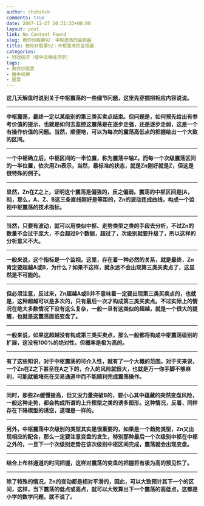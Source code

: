 ```yaml
---
author: chzhshch
comments: true
date: 2007-12-27 20:31:33+00:00
layout: post
link: No Content Found
slug: 教你炒股票92：中枢震荡的监视器
title: 教你炒股票92：中枢震荡的监视器
categories:
- 时政经济（缠中说禅经济学）
tags:
- 教你炒股票
- 缠中说禅
- 股票
---
```


			

**这几天解盘时说到关于中枢震荡的一些细节问题，这里先穿插把相应内容说说。**

** **

**中枢震荡，最终一定以某级别的第三类买卖点结束。但问题是，如何预先给出有参考价值的提示，也就是如何去监控这震荡是在逐步走强，还是逐步走弱，这是一个有操作价值的问题。当然，顺便地，可以为每次的震荡高低点的把握给出一个大致的区间。**

** **

**一个中枢确立后，中枢区间的一半位置，称为震荡中轴Z。而每一个次级震荡区间的一半位置，依次用Zn表示，当然，最标准的状态，就是Zn刚好就是Z，但这是很特殊的例子。**

** **

**显然，Zn在Z之上，证明这个震荡是偏强的，反之偏弱。震荡的中枢区间是[A，B]，那么，A、Z、B这三条直线刚好是等距的，Zn的波动连成曲线，构成一个监视中枢震荡的技术指标。**

** **

**当然，只要有波动，就可以用类似中枢、走势类型之类的手段去分析，不过Zn的数量不会过于庞大，不会超过9个数据，超过了，次级别就要升级了，所以这样的分析意义不大。**

** **

**一般来说，这个指标是一个监视。这里，存在着一种必然的关系，就是最终，Zn肯定要超越A或B，为什么？如果不这样，就永远不会出现第三类买卖点了，这显然是不可能的。**

** **

**但必须注意，反过来，Zn超越A或B并不意味着一定要出现第三类买卖点的，也就是，这种超越可以是多次的，只有最后一次才构成第三类买卖点。不过实际上的情况在绝大多数情况下没有这么复杂，一般一旦有这类似的超越，就是一个很大的提醒，也就是这震荡面临变盘了。**

** **

**一般来说，如果这超越没有构成第三类买卖点，那么一般都将构成中枢震荡级别的扩展，这没有100%的绝对性，但概率是极为高的。**

** **

**有了这些知识，对于中枢震荡的可介入性，就有了一个大概的范围。对于买来说，一个Zn在Z之下甚至在A之下的，介入的风险就很大，也就是万一你手脚不够麻利，可能就被堵死在交易通道中而不能顺利完成震荡操作。**

** **

**同时，那些Zn缓慢提高，但又没力量突破B的，要小心其中蕴藏的突然变盘风险，一般这种走势，都会构成所谓的上升楔型之类的诱多图形。这种情况，反着，同样存在下降楔型的诱空，道理是一样的。**

** **

**另外，中枢震荡中次级别的类型其实是很重要的，如果是一个趋势类型，Zn又出现相应的配合，那么一定要注意变盘的发生，特别那种最后一个次级别中枢在中枢之外的，一旦下一个次级别走势在该次级别中枢区间完成，震荡就会出现变盘。**

** **

**结合上布林通道的时间把握，这样对震荡的变盘的把握将有极为高的预见性了。**

** **

**除了特殊的情况，Zn的变动都是相对平滑的，因此，可以大致预计其下一个的区间，这样，当下震荡的低点或高点，就可以大致算出下一个震荡的高低点，这都是小学的数学问题，就不说了。**
